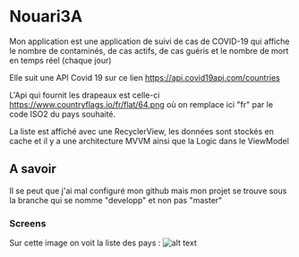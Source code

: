 # Nouari3A

Mon application est une application de suivi de cas de COVID-19 qui affiche le nombre de contaminés, de cas actifs, de cas guéris et le nombre de mort en temps réel (chaque jour) 

Elle suit une API Covid 19 sur ce lien https://api.covid19api.com/countries

L'Api qui fournit les drapeaux est celle-ci https://www.countryflags.io/fr/flat/64.png où on remplace ici "fr" par le code ISO2 du pays souhaité.

La liste est affiché avec une RecyclerView, les données sont stockés en cache et il y a une architecture MVVM ainsi que la Logic dans le ViewModel


## A savoir

Il se peut que j'ai mal configuré mon github mais mon projet se trouve sous la branche qui se nomme "developp" et non pas "master" 

### Screens

Sur cette image on voit la liste des pays : 
![alt text](https://media.discordapp.net/attachments/396036786352029697/845626068429963264/unknown.png?width=261&height=586)

